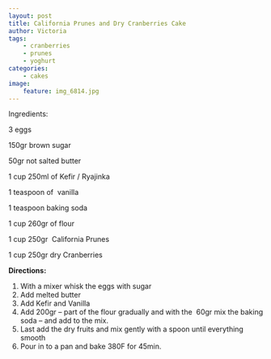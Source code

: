 ```yaml
---
layout: post
title: California Prunes and Dry Cranberries Cake
author: Victoria
tags:
    - cranberries
    - prunes
    - yoghurt
categories:
    - cakes
image:
    feature: img_6814.jpg
---
```

Ingredients:

3 eggs

150gr brown sugar

50gr not salted butter

1 cup 250ml of Kefir / Ryajinka

1 teaspoon of&nbsp; vanilla

1 teaspoon baking soda

1 cup 260gr of flour
<!--more-->
1 cup 250gr&nbsp; California Prunes

1 cup 250gr dry Cranberries

**Directions:**

  1. With a mixer whisk the eggs with sugar
  2. Add melted butter
  3. Add Kefir and Vanilla
  4. Add 200gr &#8211; part of the flour gradually and with the&nbsp; 60gr mix the baking soda &#8211; and add to the mix.
  5. Last add the dry fruits and mix gently with a spoon until everything smooth
  6. Pour in to a pan and bake 380F for 45min.

&nbsp;

[][1]

 [1]: http://www.recipes.panshin.me/wp-content/uploads/2016/12/img_6826.jpg